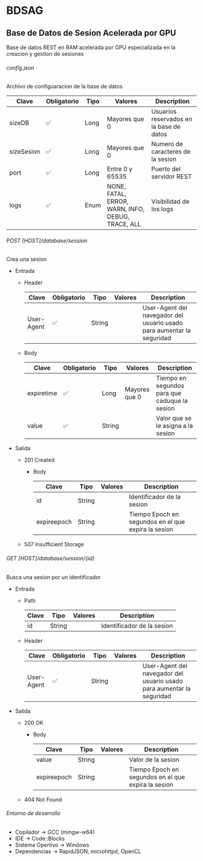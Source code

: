 # BDSAG
## Base de Datos de Sesion Acelerada por GPU

Base de datos REST en RAM acelerada por GPU especializada en la creacion y gestion de sesiones

###### config.json

Archivo de configuaracion de la base de datos

| Clave | Obligatorio | Tipo | Valores | Description |
| --- | --- | --- | --- | --- |
| sizeDB | :white_check_mark: | Long | Mayores que 0 | Usuarios reservados en la base de datos |
| sizeSesion | :white_check_mark: | Long | Mayores que 0 | Numero de caracteres de la sesion |
| port | :white_check_mark: | Long | Entre 0 y 65535 | Puerto del servidor REST |
| logs | :white_check_mark: | Enum | NONE, FATAL, ERROR, WARN, INFO, DEBUG, TRACE, ALL | Visibilidad de los logs |

###### POST [HOST]/database/session

Crea una sesion

- Entrada
  - Header

    | Clave | Obligatorio | Tipo | Valores | Description |
    | --- | --- | --- | --- | --- |
    | User-Agent |  :white_check_mark: | String |  | User-Agent del navegador del usuario usado para aumentar la seguridad |

  - Body

    | Clave | Obligatorio | Tipo | Valores | Description |
    | --- | --- | --- | --- | --- |
    | expiretime | :white_check_mark: | Long | Mayores que 0 | Tiempo en segundos para que caduque la sesion |
    | value | :white_check_mark: | String |  | Valor que se le asigna a la sesion |

- Salida
  - 201 Created
    - Body
      
	  | Clave | Tipo | Valores | Description |
	  | --- | --- | --- | --- |
      | id | String |  | Identificador de la sesion |
      | expireepoch | String |  | Tiempo Epoch en segundos en el que expira la sesion |
	  
  - 507 Insufficient Storage

###### GET [HOST]/database/session/{id}

Busca una sesion por un identificador

- Entrada
  - Path
  
    | Clave | Tipo | Valores | Description |
    | --- | --- | --- | --- |
    | id | String |  | Identificador de la sesion |
  
  - Header

    | Clave | Obligatorio | Tipo | Valores | Description |
    | --- | --- | --- | --- | --- |
    | User-Agent | :white_check_mark: | String |  | User-Agent del navegador del usuario usado para aumentar la seguridad |

- Salida
  - 200 OK
    - Body
	
      | Clave | Tipo | Valores | Description |
	  | --- | --- | --- | --- |
      | value | String |  | Valor de la sesion |
      | expireepoch | String |  | Tiempo Epoch en segundos en el que expira la sesion |
  
  - 404 Not Found

###### Entorno de desarrollo

* Copilador -> GCC (mingw-w64)
* IDE -> Code::Blocks
* Sistema Opertivo -> Windows
* Dependencias -> RapidJSON, microhttpd, OpenCL